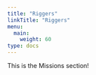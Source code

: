 ```yaml
---
title: "Riggers"
linkTitle: "Riggers"
menu:
  main:
    weight: 60
type: docs    
---
```


This is the Missions section!
